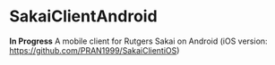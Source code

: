 # SakaiClientAndroid
**In Progress** A mobile client for Rutgers Sakai on Android (iOS version: https://github.com/PRAN1999/SakaiClientiOS)
